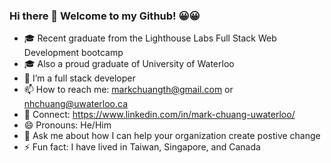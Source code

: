 ### Hi there 👋 Welcome to my Github! 😀😀

- 🎓 Recent graduate from the Lighthouse Labs Full Stack Web Development bootcamp
- 🎓 Also a proud graduate of University of Waterloo
- 🌱 I’m a full stack developer
- 📫 How to reach me: markchuangth@gmail.com or nhchuang@uwaterloo.ca
- 🔗 Connect: https://www.linkedin.com/in/mark-chuang-uwaterloo/
- 😄 Pronouns: He/Him
- 💬 Ask me about how I can help your organization create postive change 
- ⚡ Fun fact: I have lived in Taiwan, Singapore, and Canada


<!--
**markonorth2/markonorth2** is a ✨ _special_ ✨ repository because its `README.md` (this file) appears on your GitHub profile.



-->
